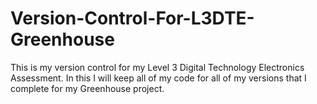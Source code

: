 # Version-Control-For-L3DTE-Greenhouse
This is my version control for my Level 3 Digital Technology Electronics Assessment. In this I will keep all of my code for all of my versions that I complete for my Greenhouse project.
